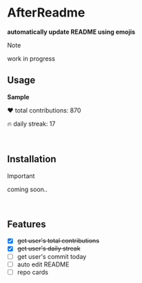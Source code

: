 # AfterReadme

**automatically update README using emojis**

> [!NOTE]
> work in progress

## Usage

**Sample**

❤️ total contributions: 870

🔥 daily streak: 17

<br>

## Installation
> [!IMPORTANT]
> coming soon..
<br>

## Features

- [x] ~~get user's total contributions~~
- [x] ~~get user's daily streak~~
- [ ] get user's commit today
- [ ] auto edit README
- [ ] repo cards
